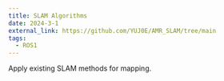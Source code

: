 ```yaml
---
title: SLAM Algorithms
date: 2024-3-1
external_link: https://github.com/YUJ0E/AMR_SLAM/tree/main
tags:
  - ROS1
---
```


Apply existing SLAM methods for mapping.

<!--more-->
